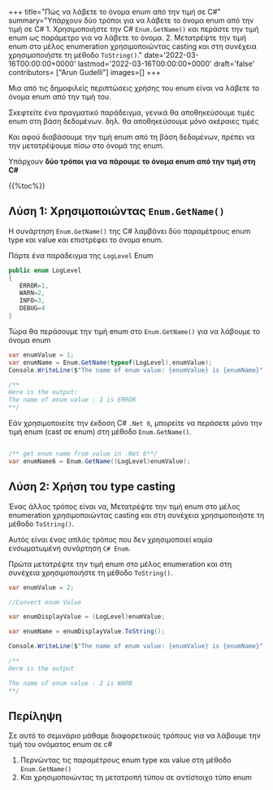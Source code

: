 
+++
title="Πώς να λάβετε το όνομα enum από την τιμή σε C#"
summary="Υπάρχουν δύο τρόποι για να λάβετε το όνομα enum από την τιμή σε C# 1. Χρησιμοποιήστε την C# `Enum.GetName()` και περάστε την τιμή enum ως παράμετρο για να λάβετε το όνομα. 2. Μετατρέψτε την τιμή enum στο μέλος enumeration χρησιμοποιώντας casting και στη συνέχεια χρησιμοποιήστε τη μέθοδο `ToString()`."
date='2022-03-16T00:00:00+0000'
lastmod='2022-03-16T00:00:00+0000'
draft='false'
contributors= ["Arun Gudelli"]
images=[]
+++


Μια από τις δημοφιλείς περιπτώσεις χρήσης του enum είναι να λάβετε το όνομα enum από την τιμή του.

Σκεφτείτε ένα πραγματικό παράδειγμα, γενικά θα αποθηκεύσουμε τιμές enum στη βάση δεδομένων. δηλ. θα αποθηκεύσουμε μόνο ακέραιες τιμές 

Και αφού διαβάσουμε την τιμή enum από τη βάση δεδομένων, πρέπει να την μετατρέψουμε πίσω στο όνομά της enum.

Υπάρχουν **δύο τρόποι για να πάρουμε το όνομα enum από την τιμή στη C#** 

{{%toc%}}

## Λύση 1: Χρησιμοποιώντας `Enum.GetName()`

Η συνάρτηση `Enum.GetName()` της C# λαμβάνει δύο παραμέτρους enum type και value και επιστρέφει το όνομα enum.

Πάρτε ένα παράδειγμα της `LogLevel` Enum

```csharp
public enum LogLevel
{
   ERROR=1, 
   WARN=2, 
   INFO=3, 
   DEBUG=4
}
```

Τώρα θα περάσουμε την τιμή enum στο `Enum.GetName()` για να λάβουμε το όνομα enum 

```csharp
var enumValue = 1;
var enumName = Enum.GetName(typeof(LogLevel),enumValue);
Console.WriteLine($"The name of enum value: {enumValue} is {enumName}");

/**
Here is the output:
The name of enum value : 1 is ERROR
**/
```

Εάν χρησιμοποιείτε την έκδοση C# `.Net 6`, μπορείτε να περάσετε μόνο την τιμή enum (cast σε enum) στη μέθοδο `Enum.GetName()`.

```csharp

/** get enum name from value in .Net 6**/
var enumName6 = Enum.GetName((LogLevel)enumValue);
```

## Λύση 2: Χρήση του type casting

Ένας άλλος τρόπος είναι να, Μετατρέψτε την τιμή enum στο μέλος enumeration χρησιμοποιώντας casting και στη συνέχεια χρησιμοποιήστε τη μέθοδο `ToString()`.

Αυτός είναι ένας απλός τρόπος που δεν χρησιμοποιεί καμία ενσωματωμένη συνάρτηση `C# Enum`.

Πρώτα μετατρέψτε την τιμή enum στο μέλος enumeration και στη συνέχεια χρησιμοποιήστε τη μέθοδο `ToString()`.

```csharp
var enumValue = 2;

//Convert enum Value

var enumDisplayValue = (LogLevel)enumValue;

var enumName = enumDisplayValue.ToString();

Console.WriteLine($"The name of enum value: {enumValue} is {enumName}");

/**
Here is the output

The name of enum value : 2 is WARN
**/
```

## Περίληψη

Σε αυτό το σεμινάριο μάθαμε διαφορετικούς τρόπους για να λάβουμε την τιμή του ονόματος enum σε c# 

1. Περνώντας τις παραμέτρους enum type και value στη μέθοδο `Enum.GetName()` 
2. Και χρησιμοποιώντας τη μετατροπή τύπου σε αντίστοιχο τύπο enum 
